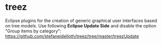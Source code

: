 # treez

Eclipse plugins for the creation of generic graphical user interfaces based on tree models.
Use following **Eclipse Update Side** and disable the option "Group items by category":
https://github.com/stefaneidelloth/treez/tree/master/treezUpdate

